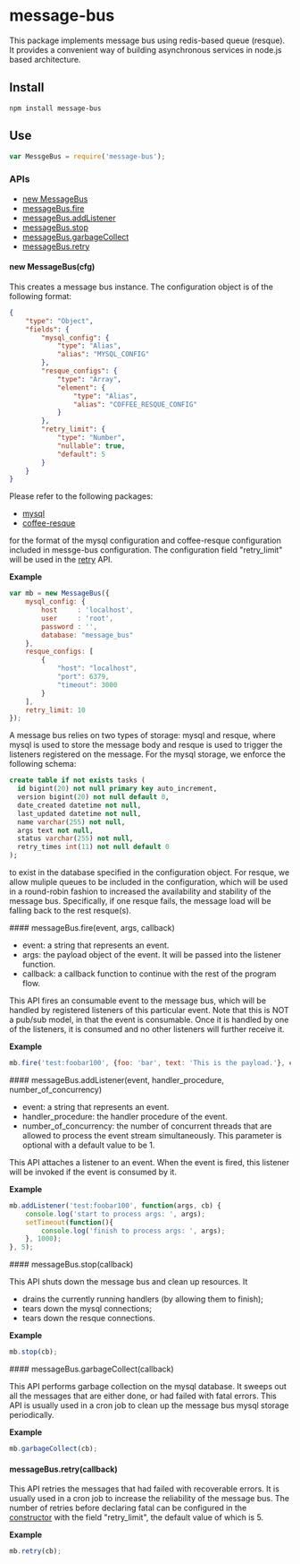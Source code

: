 message-bus
===========

This package implements message bus using redis-based queue (resque).  It provides a convenient way of building asynchronous services in node.js based architecture.

## Install

```text
npm install message-bus
```

## Use

```js
var MessgeBus = require('message-bus');
```

### APIs

* [new MessageBus](#new-MessageBus)
* [messageBus.fire](#messageBus-fire)
* [messageBus.addListener](#messageBus-addListener)
* [messageBus.stop](#messageBus-stop)
* [messageBus.garbageCollect](#messageBus-garbageCollect)
* [messageBus.retry](#messageBus-retry)

<a name='new-MessageBus'></a>
#### new MessageBus(cfg)

This creates a message bus instance.  The configuration object is of the following format:

```json
{
    "type": "Object",
    "fields": {
        "mysql_config": {
            "type": "Alias",
            "alias": "MYSQL_CONFIG"
        },
        "resque_configs": {
            "type": "Array",
            "element": {
                "type": "Alias",
                "alias": "COFFEE_RESQUE_CONFIG"
            }
        },
        "retry_limit": {
            "type": "Number",
            "nullable": true,
            "default": 5
        }
    }
}
```

Please refer to the following packages:

* [mysql](https://www.npmjs.org/package/mysql)
* [coffee-resque](https://www.npmjs.org/package/coffee-resque)

for the format of the mysql configuration and coffee-resque configuration included in messge-bus configuration.  The configuration field "retry_limit" will be used in the [retry](#messageBus-retry) API.

__Example__
```js
var mb = new MessageBus({
    mysql_config: {
        host     : 'localhost',
        user     : 'root',
        password : '',
        database: "message_bus"
    },
    resque_configs: [
        {
            "host": "localhost",
            "port": 6379,
            "timeout": 3000
        }
    ],
    retry_limit: 10
});
```

A message bus relies on two types of storage: mysql and resque, where mysql is used to store the message body and resque is used to trigger the listeners registered on the message.  For the mysql storage, we enforce the following schema:

```sql
create table if not exists tasks (
  id bigint(20) not null primary key auto_increment,
  version bigint(20) not null default 0,
  date_created datetime not null,
  last_updated datetime not null,
  name varchar(255) not null,
  args text not null,
  status varchar(255) not null,
  retry_times int(11) not null default 0
);
```

to exist in the database specified in the configuration object.  For resque, we allow muliple queues to be included in the configuration, which will be used in a round-robin fashion to increased the availability and stability of the message bus.  Specifically, if one resque fails, the message load will be falling back to the rest resque(s).

<a name="messageBus-fire"/>
#### messageBus.fire(event, args, callback)

* event: a string that represents an event.
* args: the payload object of the event.  It will be passed into the listener function.
* callback: a callback function to continue with the rest of the program flow.

This API fires an consumable event to the message bus, which will be handled by registered listeners of this particular event.  Note that this is NOT a pub/sub model, in that the event is consumable.  Once it is handled by one of the listeners, it is consumed and no other listeners will further receive it.

__Example__
```js
mb.fire('test:foobar100', {foo: 'bar', text: 'This is the payload.'}, cb);
```
<a name="messageBus-addListener"/>
#### messageBus.addListener(event, handler_procedure, number_of_concurrency)

* event: a string that represents an event.
* handler_procedure: the handler procedure of the event.
* number_of_concurrency: the number of concurrent threads that are allowed to process the event stream simultaneously.  This parameter is optional with a default value to be 1.

This API attaches a listener to an event.  When the event is fired, this listener will be invoked if the event is consumed by it.

__Example__
```js
mb.addListener('test:foobar100', function(args, cb) {
    console.log('start to process args: ', args);
    setTimeout(function(){
        console.log('finish to process args: ', args);
    }, 1000);
}, 5);
````
<a name="messageBus-stop"/>
#### messageBus.stop(callback)

This API shuts down the message bus and clean up resources.  It

* drains the currently running handlers (by allowing them to finish);
* tears down the mysql connections;
* tears down the resque connections.

__Example__
```js
mb.stop(cb);
```

<a name="messageBus-garbageCollect"/>
#### messageBus.garbageCollect(callback)

This API performs garbage collection on the mysql database.  It sweeps out all the messages that are either done, or had failed with fatal errors.  This API is usually used in a cron job to clean up the message bus mysql storage periodically.

__Example__
```js
mb.garbageCollect(cb);
```

<a name='messageBus-retry'></a>
####  messageBus.retry(callback)

This API retries the messages that had failed with recoverable errors.  It is usually used in a cron job to increase the reliability of the message bus.  The number of retries before declaring fatal can be configured in the [constructor](#new-MessageBus) with the field "retry_limit", the default value of which is 5.

__Example__
```js
mb.retry(cb);
```



